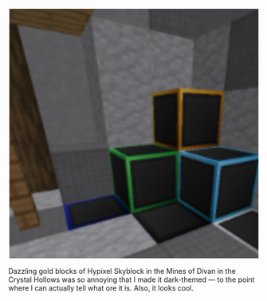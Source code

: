 <p align="center">
  <img width="500px" src="pack.png"/>
</p>

Dazzling gold blocks of Hypixel Skyblock in the Mines of Divan in the Crystal Hollows was so annoying that I made it dark-themed — to the point where I can actually tell what ore it is. Also, it looks cool.